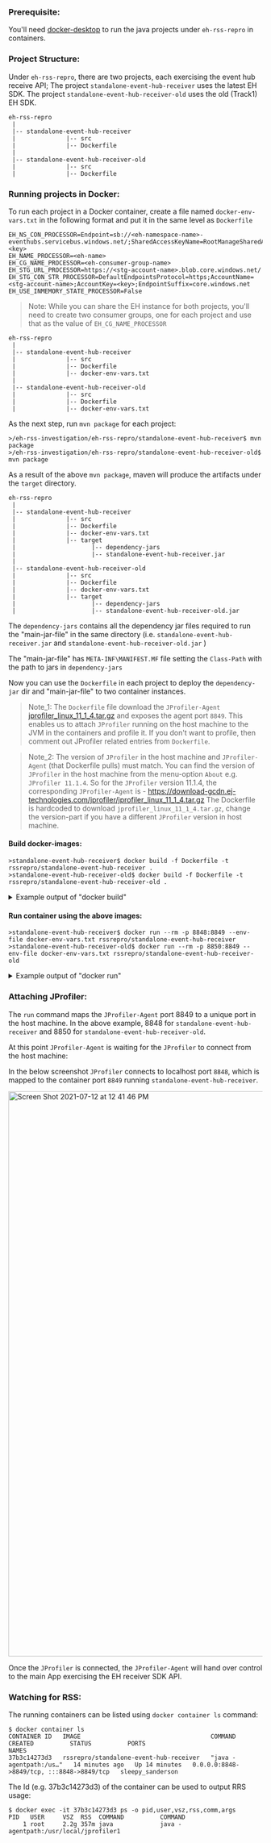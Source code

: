 ### Prerequisite:

You'll need [docker-desktop](https://www.docker.com/products/docker-desktop) to run the java projects under `eh-rss-repro` in containers.

### Project Structure:

Under `eh-rss-repro`, there are two projects, each exercising the event hub receive API;
The project `standalone-event-hub-receiver` uses the latest EH SDK.
The project `standalone-event-hub-receiver-old` uses the old (Track1) EH SDK.

```
eh-rss-repro
 |
 |-- standalone-event-hub-receiver
 |              |-- src
 |              |-- Dockerfile
 |
 |-- standalone-event-hub-receiver-old
 |              |-- src
 |              |-- Dockerfile
```

### Running projects in Docker:

To run each project in a Docker container, create a file named `docker-env-vars.txt` in the following format and put it in the same level as `Dockerfile`

```
EH_NS_CON_PROCESSOR=Endpoint=sb://<eh-namespace-name>-eventhubs.servicebus.windows.net/;SharedAccessKeyName=RootManageSharedAccessKey;SharedAccessKey=<key>
EH_NAME_PROCESSOR=<eh-name>
EH_CG_NAME_PROCESSOR=<eh-consumer-group-name>
EH_STG_URL_PROCESSOR=https://<stg-account-name>.blob.core.windows.net/
EH_STG_CON_STR_PROCESSOR=DefaultEndpointsProtocol=https;AccountName=<stg-account-name>;AccountKey=<key>;EndpointSuffix=core.windows.net
EH_USE_INMEMORY_STATE_PROCESSOR=False 
```

> Note: While you can share the EH instance for both projects, you'll need to create two consumer groups, one for each project and use that as the value of `EH_CG_NAME_PROCESSOR`

```
eh-rss-repro
 |
 |-- standalone-event-hub-receiver
 |              |-- src
 |              |-- Dockerfile
 |              |-- docker-env-vars.txt
 |
 |-- standalone-event-hub-receiver-old
 |              |-- src
 |              |-- Dockerfile
 |              |-- docker-env-vars.txt
```

As the next step, run `mvn package` for each project:

```
>/eh-rss-investigation/eh-rss-repro/standalone-event-hub-receiver$ mvn package
>/eh-rss-investigation/eh-rss-repro/standalone-event-hub-receiver-old$ mvn package
```

As a result of the above `mvn package`, maven will produce the artifacts under the `target` directory. 

```
eh-rss-repro
 |
 |-- standalone-event-hub-receiver
 |              |-- src
 |              |-- Dockerfile
 |              |-- docker-env-vars.txt
 |              |-- target
 |                     |-- dependency-jars 
 |                     |-- standalone-event-hub-receiver.jar
 |
 |-- standalone-event-hub-receiver-old
 |              |-- src
 |              |-- Dockerfile
 |              |-- docker-env-vars.txt
 |              |-- target
 |                     |-- dependency-jars 
 |                     |-- standalone-event-hub-receiver-old.jar
```

The `dependency-jars` contains all the dependency jar files required to run the "main-jar-file" in the same directory (i.e. `standalone-event-hub-receiver.jar` and `standalone-event-hub-receiver-old.jar` )

The "main-jar-file" has `META-INF\MANIFEST.MF` file setting the `Class-Path` with the path to jars in `dependency-jars`

Now you can use the `Dockerfile` in each project to deploy the `dependency-jar` dir and "main-jar-file" to two container instances.

> Note_1: The `Dockerfile` file download the `JProfiler-Agent` [jprofiler_linux_11_1_4.tar.gz](https://download-gcdn.ej-technologies.com/jprofiler/jprofiler_linux_11_1_4.tar.gz) and exposes the agent port `8849`. 
> This enables us to attach `JProfiler` running on the host machine to the JVM in the containers and profile it.
> If you don't want to profile, then comment out JProfiler related entries from `Dockerfile`.

> Note_2: The version of `JProfiler` in the host machine and `JProfiler-Agent` (that Dockerfile pulls) must match. You can find the version of `JProfiler` in the host machine from the menu-option `About`  e.g. `JProfiler 11.1.4`.
> So for the `JProfiler` version 11.1.4, the corresponding `JProfiler-Agent` is - https://download-gcdn.ej-technologies.com/jprofiler/jprofiler_linux_11_1_4.tar.gz
> The Dockerfile is hardcoded to download `jprofiler_linux_11_1_4.tar.gz`, change the version-part if you have a different `JProfiler` version in host machine.

#### Build docker-images:

```
>standalone-event-hub-receiver$ docker build -f Dockerfile -t rssrepro/standalone-event-hub-receiver .
>standalone-event-hub-receiver-old$ docker build -f Dockerfile -t rssrepro/standalone-event-hub-receiver-old .
```

<details><summary>Example output of "docker build"</summary>

```

anuthomaschandy@lipeng-43933457: standalone-event-hub-receiver$main$ docker build -f Dockerfile -t rssrepro/standalone-event-hub-receiver .
[+] Building 46.6s (11/11) FINISHED                                                                                                                                                                                                    
 => [internal] load build definition from Dockerfile                                                                                                                                                                              0.0s
 => => transferring dockerfile: 1.12kB                                                                                                                                                                                            0.0s
 => [internal] load .dockerignore                                                                                                                                                                                                 0.0s
 => => transferring context: 2B                                                                                                                                                                                                   0.0s
 => [internal] load metadata for mcr.microsoft.com/java/jdk:11-zulu-alpine                                                                                                                                                        0.0s
 => CACHED [stage-1 1/6] FROM mcr.microsoft.com/java/jdk:11-zulu-alpine                                                                                                                                                           0.0s
 => [internal] load build context                                                                                                                                                                                                 1.2s
 => => transferring context: 11.31MB                                                                                                                                                                                              1.1s
 => [stage-1 2/6] ADD target/standalone-event-hub-receiver.jar /run/standalone-event-hub-receiver.jar                                                                                                                             0.2s
 => [stage-1 3/6] COPY target/dependency-jars /run/dependency-jars                                                                                                                                                                0.1s
 => [stage-1 4/6] RUN apk add libc6-compat                                                                                                                                                                                        2.7s
 => [stage-1 5/6] RUN ln -s /lib/libc.musl-x86_64.so.1 /lib/ld-linux-x86-64.so.2                                                                                                                                                  0.6s
 => [stage-1 6/6] RUN wget https://download-gcdn.ej-technologies.com/jprofiler/jprofiler_linux_11_1_4.tar.gz -P /tmp/ &&tar -xzf /tmp/jprofiler_linux_11_1_4.tar.gz -C /usr/local &&rm /tmp/jprofiler_linux_11_1_4.tar.gz        39.5s
 => exporting to image                                                                                                                                                                                                            1.9s
 => => exporting layers                                                                                                                                                                                                           1.9s
 => => writing image sha256:ae0db2014f1be7ce9b0c3eee5ed4436568ffff41c0f65ba92f3e23d82615bc9c                                                                                                                                      0.0s
 => => naming to docker.io/rssrepro/standalone-event-hub-receiver
 
```

</details>

#### Run container using the above images:

```
>standalone-event-hub-receiver$ docker run --rm -p 8848:8849 --env-file docker-env-vars.txt rssrepro/standalone-event-hub-receiver
>standalone-event-hub-receiver-old$ docker run --rm -p 8850:8849 --env-file docker-env-vars.txt rssrepro/standalone-event-hub-receiver-old
```

<details><summary>Example output of "docker run"</summary>

```
anuthomaschandy@lipeng-43933457: standalone-event-hub-receiver$main$ docker run --rm -p 8848:8849 --env-file docker-env-vars.txt rssrepro/standalone-event-hub-receiver
JProfiler> Protocol version 63
JProfiler> Java 11 detected.
JProfiler> 64-bit library
JProfiler> Listening on port: 8849.
JProfiler> Enabling native methods instrumentation.
JProfiler> Can retransform classes.
JProfiler> Can retransform any class.
JProfiler> Native library initialized
JProfiler> VM initialized
JProfiler> Retransforming 110 base class files.
JProfiler> Base classes instrumented.
JProfiler> Waiting for a connection from the JProfiler GUI ...

```

</details>

### Attaching JProfiler:

The `run` command maps the `JProfiler-Agent` port 8849 to a unique port in the host machine. In the above example, 8848 for `standalone-event-hub-receiver` and 8850 for `standalone-event-hub-receiver-old`.

At this point `JProfiler-Agent` is waiting for the `JProfiler` to connect from the host machine:

In the below screenshot `JProfiler` connects to localhost port `8848`, which is mapped to the container port `8849` running `standalone-event-hub-receiver`.

<img width="1121" alt="Screen Shot 2021-07-12 at 12 41 46 PM" src="https://user-images.githubusercontent.com/1471612/125346462-a6a7e380-e30e-11eb-8040-b7cfb6670680.png">

Once the `JProfiler` is connected, the `JProfiler-Agent` will hand over control to the main App exercising the EH receiver SDK API.

### Watching for RSS:

The running containers can be listed using `docker container ls` command:

```
$ docker container ls
CONTAINER ID   IMAGE                                    COMMAND                  CREATED          STATUS          PORTS                                       NAMES
37b3c14273d3   rssrepro/standalone-event-hub-receiver   "java -agentpath:/us…"   14 minutes ago   Up 14 minutes   0.0.0.0:8848->8849/tcp, :::8848->8849/tcp   sleepy_sanderson
```

The Id (e.g. 37b3c14273d3) of the container can be used to output RRS usage:

```
$ docker exec -it 37b3c14273d3 ps -o pid,user,vsz,rss,comm,args
PID   USER     VSZ  RSS  COMMAND          COMMAND
    1 root     2.2g 357m java             java -agentpath:/usr/local/jprofiler1
```

